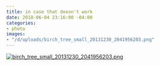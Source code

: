 ```yaml
---
title: in case that doesn't work
date: 2018-06-04 23:16:00 -04:00
categories:
- photo
images:
- "/d/uploads/birch_tree_small_20131230_2041956203.png"
---
```


[![birch_tree_small_20131230_2041956203.png](/d/uploads/birch_tree_small_20131230_2041956203.png)](/d/uploads/birch_tree_small_20131230_2041956203.png)